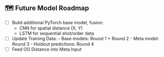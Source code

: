 <!-- ROADMAP -->
## 🗺️ Future Model Roadmap

- [ ] Build additional PyTorch base model, fusion:
    - CNN for spatial distance (X, Y)
    - LSTM for sequential shot/order data
- [ ] Update Training Data:
      - Base models: Round 1 + Round 2
      - Meta model: Round 3
      - Holdout predictions: Round 4
- [ ] Feed OG Distance into Meta Input
